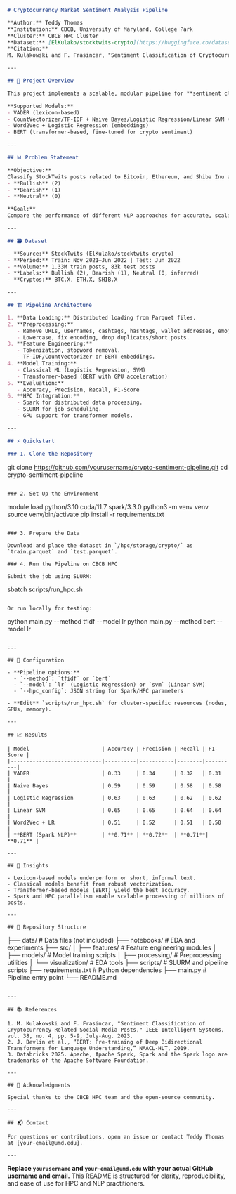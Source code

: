 
```markdown
# Cryptocurrency Market Sentiment Analysis Pipeline

**Author:** Teddy Thomas  
**Institution:** CBCB, University of Maryland, College Park  
**Cluster:** CBCB HPC Cluster  
**Dataset:** [ElKulako/stocktwits-crypto](https://huggingface.co/datasets/ElKulako/stocktwits-crypto)  
**Citation:**  
M. Kulakowski and F. Frasincar, "Sentiment Classification of Cryptocurrency-Related Social Media Posts," IEEE Intelligent Systems, vol. 38, no. 4, pp. 5-9, July-Aug. 2023, doi: 10.1109/MIS.2023.3283170.

---

## 🚀 Project Overview

This project implements a scalable, modular pipeline for **sentiment classification** of cryptocurrency-related StockTwits posts. It leverages **lexicon-based**, **classical machine learning**, and **transformer-based** NLP models, optimized for distributed processing on the CBCB HPC cluster using Apache Spark and GPU acceleration.

**Supported Models:**
- VADER (lexicon-based)
- CountVectorizer/TF-IDF + Naive Bayes/Logistic Regression/Linear SVM (classical ML)
- Word2Vec + Logistic Regression (embeddings)
- BERT (transformer-based, fine-tuned for crypto sentiment)

---

## 📊 Problem Statement

**Objective:**  
Classify StockTwits posts related to Bitcoin, Ethereum, and Shiba Inu as:
- **Bullish** (2)
- **Bearish** (1)
- **Neutral** (0)

**Goal:**  
Compare the performance of different NLP approaches for accurate, scalable sentiment detection in a highly sentiment-driven market.

---

## 🗃️ Dataset

- **Source:** StockTwits (ElKulako/stocktwits-crypto)
- **Period:** Train: Nov 2021–Jun 2022 | Test: Jun 2022
- **Volume:** 1.33M train posts, 83k test posts
- **Labels:** Bullish (2), Bearish (1), Neutral (0, inferred)
- **Cryptos:** BTC.X, ETH.X, SHIB.X

---

## 🏗️ Pipeline Architecture

1. **Data Loading:** Distributed loading from Parquet files.
2. **Preprocessing:**  
   - Remove URLs, usernames, cashtags, hashtags, wallet addresses, emojis (except select ones), non-English scripts.
   - Lowercase, fix encoding, drop duplicates/short posts.
3. **Feature Engineering:**  
   - Tokenization, stopword removal.
   - TF-IDF/CountVectorizer or BERT embeddings.
4. **Model Training:**  
   - Classical ML (Logistic Regression, SVM)
   - Transformer-based (BERT with GPU acceleration)
5. **Evaluation:**  
   - Accuracy, Precision, Recall, F1-Score
6. **HPC Integration:**  
   - Spark for distributed data processing.
   - SLURM for job scheduling.
   - GPU support for transformer models.

---

## ⚡ Quickstart

### 1. Clone the Repository

```

git clone https://github.com/yourusername/crypto-sentiment-pipeline.git
cd crypto-sentiment-pipeline

```

### 2. Set Up the Environment

```

module load python/3.10 cuda/11.7 spark/3.3.0
python3 -m venv venv
source venv/bin/activate
pip install -r requirements.txt

```

### 3. Prepare the Data

Download and place the dataset in `/hpc/storage/crypto/` as `train.parquet` and `test.parquet`.

### 4. Run the Pipeline on CBCB HPC

Submit the job using SLURM:

```

sbatch scripts/run_hpc.sh

```

Or run locally for testing:

```

python main.py --method tfidf --model lr
python main.py --method bert --model lr

```

---

## 🔧 Configuration

- **Pipeline options:**  
  - `--method`: `tfidf` or `bert`
  - `--model`: `lr` (Logistic Regression) or `svm` (Linear SVM)
  - `--hpc_config`: JSON string for Spark/HPC parameters

- **Edit** `scripts/run_hpc.sh` for cluster-specific resources (nodes, GPUs, memory).

---

## 📈 Results

| Model                       | Accuracy | Precision | Recall | F1-Score |
|-----------------------------|----------|-----------|--------|----------|
| VADER                       | 0.33     | 0.34      | 0.32   | 0.31     |
| Naive Bayes                 | 0.59     | 0.59      | 0.58   | 0.58     |
| Logistic Regression         | 0.63     | 0.63      | 0.62   | 0.62     |
| Linear SVM                  | 0.65     | 0.65      | 0.64   | 0.64     |
| Word2Vec + LR               | 0.51     | 0.52      | 0.51   | 0.50     |
| **BERT (Spark NLP)**        | **0.71** | **0.72**  | **0.71**| **0.71** |

---

## 🧠 Insights

- Lexicon-based models underperform on short, informal text.
- Classical models benefit from robust vectorization.
- Transformer-based models (BERT) yield the best accuracy.
- Spark and HPC parallelism enable scalable processing of millions of posts.

---

## 📂 Repository Structure

```

├── data/                \# Data files (not included)
├── notebooks/           \# EDA and experiments
├── src/
│   ├── features/        \# Feature engineering modules
│   ├── models/          \# Model training scripts
│   ├── processing/      \# Preprocessing utilities
│   └── visualization/   \# EDA tools
├── scripts/             \# SLURM and pipeline scripts
├── requirements.txt     \# Python dependencies
├── main.py              \# Pipeline entry point
└── README.md

```

---

## 📚 References

1. M. Kulakowski and F. Frasincar, "Sentiment Classification of Cryptocurrency-Related Social Media Posts," IEEE Intelligent Systems, vol. 38, no. 4, pp. 5-9, July-Aug. 2023.
2. J. Devlin et al., “BERT: Pre-training of Deep Bidirectional Transformers for Language Understanding,” NAACL-HLT, 2019.
3. Databricks 2025. Apache, Apache Spark, Spark and the Spark logo are trademarks of the Apache Software Foundation.

---

## 🙏 Acknowledgments

Special thanks to the CBCB HPC team and the open-source community.

---

## 📬 Contact

For questions or contributions, open an issue or contact Teddy Thomas at [your-email@umd.edu].

---
```

**Replace `yourusername` and `your-email@umd.edu` with your actual GitHub username and email.**
This README is structured for clarity, reproducibility, and ease of use for HPC and NLP practitioners.

